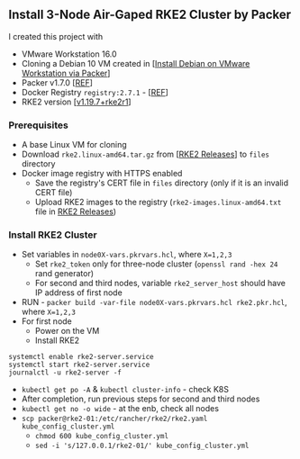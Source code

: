 ## Install 3-Node Air-Gaped RKE2 Cluster by Packer

I created this project with
- VMware Workstation 16.0
- Cloning a Debian 10 VM created in [[Install Debian on VMware Workstation via Packer](/Exec/Packer/Debian)] 
- Packer v1.7.0 [[REF](https://learn.hashicorp.com/tutorials/packer/getting-started-install)]
- Docker Registry `registry:2.7.1` - [[REF](https://docs.docker.com/registry/deploying/)]
- RKE2 version [[v1.19.7+rke2r1](https://github.com/rancher/rke2/releases/tag/v1.19.7%2Brke2r1)]

### Prerequisites
- A base Linux VM for cloning
- Download `rke2.linux-amd64.tar.gz` from [[RKE2 Releases](https://github.com/rancher/rke2/releases)] to `files` directory
- Docker image registry with HTTPS enabled
  - Save the registry's CERT file in `files` directory (only if it is an invalid CERT file)
  - Upload RKE2 images to the registry (`rke2-images.linux-amd64.txt` file in [RKE2 Releases](https://github.com/rancher/rke2/releases)) 

### Install RKE2 Cluster
- Set variables in `node0X-vars.pkrvars.hcl`, where `X=1,2,3`
  - Set `rke2_token` only for three-node cluster (`openssl rand -hex 24` rand generator)
  - For second and third nodes, variable `rke2_server_host` should have IP address of first node
- RUN - `packer build -var-file node0X-vars.pkrvars.hcl rke2.pkr.hcl`, where `X=1,2,3`
- For first node
  - Power on the VM
  - Install RKE2
```
systemctl enable rke2-server.service
systemctl start rke2-server.service
journalctl -u rke2-server -f
```
  - `kubectl get po -A` & `kubectl cluster-info` - check K8S
- After completion, run previous steps for second and third nodes
- `kubectl get no -o wide` - at the enb, check all nodes
- `scp packer@rke2-01:/etc/rancher/rke2/rke2.yaml kube_config_cluster.yml`
  - `chmod 600 kube_config_cluster.yml`
  - `sed -i 's/127.0.0.1/rke2-01/' kube_config_cluster.yml`